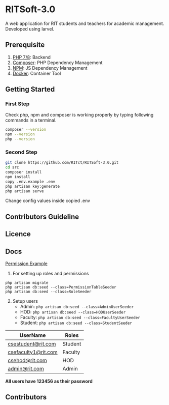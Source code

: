 # RITSoft-3.0

A web application for RIT students and teachers for academic management. Developed using larvel.

## Prerequisite

1. [PHP 7/8](https://www.php.net/): Backend
2. [Composer](https://getcomposer.org/): PHP Dependency Management
3. [NPM](https://www.npmjs.com/): JS Dependency Management
4. [Docker](https://www.docker.com/): Container Tool

## Getting Started

### First Step

Check php, npm and composer is working properly by typing following commands in a terminal.

```bash
composer --version
npm --version
php --version
```

### Second Step

```bash
git clone https://github.com/RITct/RITSoft-3.0.git
cd src
composer install
npm install
copy .env.example .env
php artisan key:generate
php artisan serve
```

Change config values inside copied .env

## Contributors Guideline

## Licence

## Docs

[Permission Example](./docs/permission.md)

1. For setting up roles and permissions

```
php artisan migrate
php artisan db:seed --class=PermissionTableSeeder
php artisan db:seed --class=RoleSeeder
```

2. Setup users
    - Admin: `php artisan db:seed --class=AdminUserSeeder`
    - HOD: `php artisan db:seed --class=HODUserSeeder`
    - Faculty: `php artisan db:seed --class=FacultyUserSeeder`
    - Student: `php artisan db:seed --class=StudentSeeder`
    
| UserName | Roles |
| --- | --- |
| csestudent@rit.com | Student |
| csefaculty1@rit.com | Faculty |
| csehod@rit.com | HOD |
| admin@rit.com | Admin |

**All users have 123456 as their password**


## Contributors
